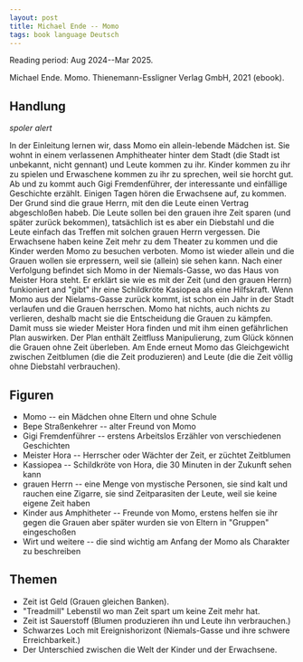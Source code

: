 ```yaml
---
layout: post
title: Michael Ende -- Momo
tags: book language Deutsch
---
```


Reading period: Aug 2024--Mar 2025.

Michael Ende. Momo. Thienemann-Essligner Verlag GmbH, 2021 (ebook).


## Handlung

*spoler alert*

In der Einleitung lernen wir, dass Momo ein allein-lebende Mädchen ist.
Sie wohnt in einem verlassenen Amphitheater hinter dem Stadt (die Stadt ist unbekannt, nicht gennant) und Leute kommen zu ihr.
Kinder kommen zu ihr zu spielen und Erwaschene kommen zu ihr zu sprechen, weil sie horcht gut.
Ab und zu kommt auch Gigi Fremdenführer, der interessante und einfällige Geschichte erzählt.
Einigen Tagen hören die Erwachsene auf, zu kommen.
Der Grund sind die graue Herrn, mit den die Leute einen Vertrag abgeschloßen habeb.
Die Leute sollen bei den grauen ihre Zeit sparen (und später zurück bekommen),
tatsächlich ist es aber ein Diebstahl und die Leute einfach das Treffen mit
solchen grauen Herrn vergessen.
Die Erwachsene haben keine Zeit mehr zu dem Theater zu kommen und die Kinder
werden Momo zu besuchen verboten.
Momo ist wieder allein und die Grauen wollen sie erpressern, weil sie (allein)
sie sehen kann.
Nach einer Verfolgung befindet sich Momo in der Niemals-Gasse, wo das Haus von
Meister Hora steht.
Er erklärt sie wie es mit der Zeit (und den grauen Herrn) funkioniert and
"gibt" ihr eine Schildkröte Kasiopea als eine Hilfskraft.
Wenn Momo aus der Nielams-Gasse zurück kommt, ist schon ein Jahr in der Stadt
verlaufen und die Grauen herrschen.
Momo hat nichts, auch nichts zu verlieren, deshalb macht sie die Entscheidung
die Grauen zu kämpfen.
Damit muss sie wieder Meister Hora finden und mit ihm einen gefährlichen Plan auswirken.
Der Plan enthält Zeitfluss Manipulierung, zum Glück können die Grauen ohne Zeit überleben.
Am Ende erneut Momo das Gleichgewicht zwischen Zeitblumen (die die Zeit
produzieren) and Leute (die die Zeit völlig ohne Diebstahl verbrauchen).



## Figuren

  * Momo -- ein Mädchen ohne Eltern und ohne Schule
  * Bepe Straßenkehrer -- alter Freund von Momo
  * Gigi Fremdenführer -- erstens Arbeitslos Erzähler von verschiedenen Geschichten
  * Meister Hora -- Herrscher oder Wächter der Zeit, er züchtet Zeitblumen
  * Kassiopea -- Schildkröte von Hora, die 30 Minuten in der Zukunft sehen kann
  * grauen Herrn -- eine Menge von mystische Personen, sie sind kalt und
    rauchen eine Zigarre, sie sind Zeitparasiten der Leute, weil sie keine
    eigene Zeit haben
  * Kinder aus Amphitheter -- Freunde von Momo, erstens helfen sie ihr gegen
    die Grauen aber später wurden sie von Eltern in "Gruppen" eingeschoßen
  * Wirt und weitere -- die sind wichtig am Anfang der Momo als Charakter zu
    beschreiben

## Themen

  * Zeit ist Geld (Grauen gleichen Banken).
  * "Treadmill" Lebenstil wo man Zeit spart um keine Zeit mehr hat.
  * Zeit ist Sauerstoff (Blumen produzieren ihn und Leute ihn verbrauchen.)
  * Schwarzes Loch mit Ereignishorizont (Niemals-Gasse und ihre schwere Erreichbarkeit.)
  * Der Unterschied zwischen die Welt der Kinder und der Erwachsene.
